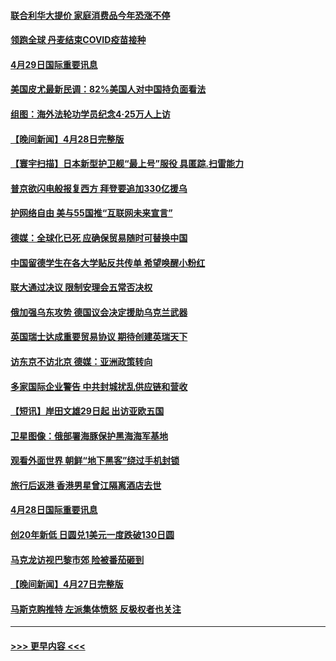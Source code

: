 #### [联合利华大提价 家庭消费品今年恐涨不停](../pages/prog202/a103413289.md?t=04291951) 
#### [领跑全球 丹麦结束COVID疫苗接种](../pages/prog202/a103413270.md?t=04291951) 
#### [4月29日国际重要讯息](../pages/prog202/a103413274.md?t=04291951) 
#### [美国皮尤最新民调：82%美国人对中国持负面看法](../pages/prog202/a103413248.md?t=04291951) 
#### [组图：海外法轮功学员纪念4‧25万人上访](../pages/prog202/a103413180.md?t=04291951) 
#### [【晚间新闻】4月28日完整版](../pages/prog202/a103413038.md?t=04291951) 
#### [【寰宇扫描】日本新型护卫舰“最上号”服役 具匿踪.扫雷能力](../pages/prog202/a103412814.md?t=04291951) 
#### [普京欲闪电般报复西方 拜登要追加330亿援乌](../pages/prog202/a103412877.md?t=04291951) 
#### [护网络自由 美与55国推“互联网未来宣言”](../pages/prog202/a103412841.md?t=04291951) 
#### [德媒：全球化已死 应确保贸易随时可替换中国](../pages/prog202/a103412798.md?t=04291951) 
#### [中国留德学生在各大学贴反共传单 希望唤醒小粉红](../pages/prog202/a103412796.md?t=04291951) 
#### [联大通过决议 限制安理会五常否决权](../pages/prog202/a103412649.md?t=04291951) 
#### [俄加强乌东攻势 德国议会决定援助乌克兰武器](../pages/prog202/a103412626.md?t=04291951) 
#### [英国瑞士达成重要贸易协议 期待创建英瑞天下](../pages/prog202/a103412677.md?t=04291951) 
#### [访东京不访北京  德媒：亚洲政策转向](../pages/prog202/a103412515.md?t=04291951) 
#### [多家国际企业警告 中共封城扰乱供应链和营收](../pages/prog202/a103412512.md?t=04291951) 
#### [【短讯】岸田文雄29日起 出访亚欧五国](../pages/prog202/a103412574.md?t=04291951) 
#### [卫星图像：俄部署海豚保护黑海海军基地](../pages/prog202/a103412424.md?t=04291951) 
#### [观看外面世界 朝鲜“地下黑客”绕过手机封锁](../pages/prog202/a103412416.md?t=04291951) 
#### [旅行后返港 香港男星曾江隔离酒店去世](../pages/prog202/a103412404.md?t=04291951) 
#### [4月28日国际重要讯息](../pages/prog202/a103412316.md?t=04291951) 
#### [创20年新低 日圆兑1美元一度跌破130日圆](../pages/prog202/a103412263.md?t=04291951) 
#### [马克龙访视巴黎市郊 险被番茄砸到](../pages/prog202/a103412180.md?t=04291951) 
#### [【晚间新闻】4月27日完整版](../pages/prog202/a103412077.md?t=04291951) 
#### [马斯克购推特 左派集体愤怒 反极权者也关注](../pages/prog202/a103412005.md?t=04291951) 

----
#### [ >>> 更早内容 <<< ](../indexes/prog202-earlier.md)
